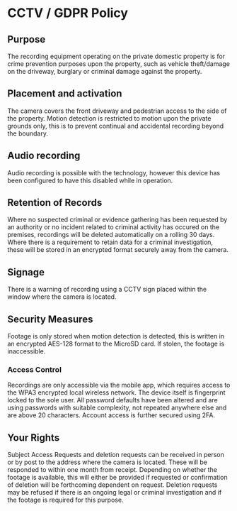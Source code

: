 # CCTV / GDPR Policy

## Purpose
The recording equipment operating on the private domestic property is for crime prevention purposes upon the property, such as vehicle theft/damage on the driveway, burglary or criminal damage against the property.

## Placement and activation
The camera covers the front driveway and pedestrian access to the side of the property.  Motion detection is restricted to motion upon the private grounds only, this is to prevent continual and accidental recording beyond the boundary.

## Audio recording
Audio recording is possible with the technology, however this device has been configured to have this disabled while in operation.

## Retention of Records
Where no suspected criminal or evidence gathering has been requested by an authority or no incident related to criminal activity has occured on the premises, recordings will be deleted automatically on a rolling 30 days.  Where there is a requirement to retain data for a criminal investigation, these will be stored in an encrypted format securely away from the camera.

## Signage
There is a warning of recording using a CCTV sign placed within the window where the camera is located.

## Security Measures
Footage is only stored when motion detection is detected, this is written in an encrypted AES-128 format to the MicroSD card. If stolen, the footage is inaccessible.

### Access Control
Recordings are only accessible via the mobile app, which requires access to the WPA3 encrypted local wireless network.  The device itself is fingerprint locked to the sole user. All password defaults have been altered and are using passwords with suitable complexity, not repeated anywhere else and are above 20 characters. Account access is further secured using 2FA.

## Your Rights
Subject Access Requests and deletion requests can be received in person or by post to the address where the camera is located.  These will be responded to within one month from receipt.  Depending on whether the footage is available, this will either be provided if requested or confirmation of deletion will be forthcoming dependent on request. Deletion requests may be refused if there is an ongoing legal or criminal investigation and if the footage is required for this purpose.